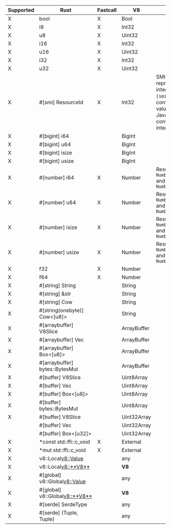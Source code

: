 | Supported | Rust                             | Fastcall | V8          | Notes                                                                                                                                                                                            |
| --------- | -------------------------------- | -------- | ----------- | ------------------------------------------------------------------------------------------------------------------------------------------------------------------------------------------------ |
| X         | bool                             | X        | Bool        |                                                                                                                                                                                                  |
| X         | i8                               | X        | Int32       |                                                                                                                                                                                                  |
| X         | u8                               | X        | Uint32      |                                                                                                                                                                                                  |
| X         | i16                              | X        | Int32       |                                                                                                                                                                                                  |
| X         | u16                              | X        | Uint32      |                                                                                                                                                                                                  |
| X         | i32                              | X        | Int32       |                                                                                                                                                                                                  |
| X         | u32                              | X        | Uint32      |                                                                                                                                                                                                  |
| X         | #[smi] ResourceId                | X        | Int32       | SMI is internally represented as a signed integer, but unsigned `#[smi]` types will be bit-converted to unsigned values for the Rust call. JavaScript code will continue to see signed integers. |
| X         | #[bigint] i64                    |          | BigInt      |                                                                                                                                                                                                  |
| X         | #[bigint] u64                    |          | BigInt      |                                                                                                                                                                                                  |
| X         | #[bigint] isize                  |          | BigInt      |                                                                                                                                                                                                  |
| X         | #[bigint] usize                  |          | BigInt      |                                                                                                                                                                                                  |
| X         | #[number] i64                    | X        | Number      | Result must fit within `Number.MIN_SAFE_INTEGER` and `Number.MAX_SAFE_INTEGER`                                                                                                                   |
| X         | #[number] u64                    | X        | Number      | Result must fit within `Number.MIN_SAFE_INTEGER` and `Number.MAX_SAFE_INTEGER`                                                                                                                   |
| X         | #[number] isize                  | X        | Number      | Result must fit within `Number.MIN_SAFE_INTEGER` and `Number.MAX_SAFE_INTEGER`                                                                                                                   |
| X         | #[number] usize                  | X        | Number      | Result must fit within `Number.MIN_SAFE_INTEGER` and `Number.MAX_SAFE_INTEGER`                                                                                                                   |
| X         | f32                              | X        | Number      |                                                                                                                                                                                                  |
| X         | f64                              | X        | Number      |                                                                                                                                                                                                  |
| X         | #[string] String                 |          | String      |                                                                                                                                                                                                  |
| X         | #[string] &str                   |          | String      |                                                                                                                                                                                                  |
| X         | #[string] Cow<str>               |          | String      |                                                                                                                                                                                                  |
| X         | #[string(onebyte)] Cow<[u8]>     |          | String      |                                                                                                                                                                                                  |
| X         | #[arraybuffer] V8Slice<u8>       |          | ArrayBuffer |                                                                                                                                                                                                  |
| X         | #[arraybuffer] Vec<u8>           |          | ArrayBuffer |                                                                                                                                                                                                  |
| X         | #[arraybuffer] Box<[u8]>         |          | ArrayBuffer |                                                                                                                                                                                                  |
| X         | #[arraybuffer] bytes::BytesMut   |          | ArrayBuffer |                                                                                                                                                                                                  |
| X         | #[buffer] V8Slice<u8>            |          | Uint8Array  |                                                                                                                                                                                                  |
| X         | #[buffer] Vec<u8>                |          | Uint8Array  |                                                                                                                                                                                                  |
| X         | #[buffer] Box<[u8]>              |          | Uint8Array  |                                                                                                                                                                                                  |
| X         | #[buffer] bytes::BytesMut        |          | Uint8Array  |                                                                                                                                                                                                  |
| X         | #[buffer] V8Slice<u32>           |          | Uint32Array |                                                                                                                                                                                                  |
|           | #[buffer] Vec<u32>               |          | Uint32Array |                                                                                                                                                                                                  |
|           | #[buffer] Box<[u32]>             |          | Uint32Array |                                                                                                                                                                                                  |
| X         | *const std::ffi::c_void          | X        | External    |                                                                                                                                                                                                  |
| X         | *mut std::ffi::c_void            | X        | External    |                                                                                                                                                                                                  |
| X         | v8::Local<v8::Value>             |          | any         |                                                                                                                                                                                                  |
| X         | v8::Local<v8::**V8**>            |          | **V8**      |                                                                                                                                                                                                  |
| X         | #[global] v8::Global<v8::Value>  |          | any         |                                                                                                                                                                                                  |
| X         | #[global] v8::Global<v8::**V8**> |          | **V8**      |                                                                                                                                                                                                  |
| X         | #[serde] SerdeType               |          | any         |                                                                                                                                                                                                  |
| X         | #[serde] (Tuple, Tuple)          |          | any         |                                                                                                                                                                                                  |
